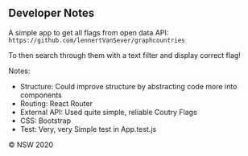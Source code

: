 ## Developer Notes

A simple app to get all flags from open data API:
```https://github.com/lennertVanSever/graphcountries```

To then search through them with a text filter and display correct flag!

Notes:
- Structure: Could improve structure by abstracting code more into components
- Routing: React Router
- External API: Used quite simple, reliable Coutry Flags
- CSS: Bootstrap
- Test: Very, very Simple test in App.test.js

:copyright: NSW 2020
